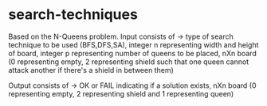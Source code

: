 # search-techniques
Based on the N-Queens problem.
Input consists of -> type of search technique to be used (BFS,DFS,SA), integer n representing width and height of board, integer p 
                     representing number of queens to be placed, nXn board (0 representing empty, 2 representing shield such that one queen
                     cannot attack another if there's a shield in between them)
                    
Output consists of -> OK or FAIL indicating if a solution exists, nXn board (0 representing empty, 2 representing shield and 1 representing
                      queen)
                     
